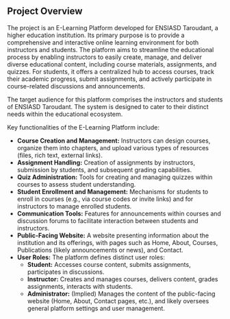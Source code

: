 ## Project Overview

The project is an E-Learning Platform developed for ENSIASD Taroudant, a higher education institution. Its primary purpose is to provide a comprehensive and interactive online learning environment for both instructors and students. The platform aims to streamline the educational process by enabling instructors to easily create, manage, and deliver diverse educational content, including course materials, assignments, and quizzes. For students, it offers a centralized hub to access courses, track their academic progress, submit assignments, and actively participate in course-related discussions and announcements.

The target audience for this platform comprises the instructors and students of ENSIASD Taroudant. The system is designed to cater to their distinct needs within the educational ecosystem.

Key functionalities of the E-Learning Platform include:

*   **Course Creation and Management:** Instructors can design courses, organize them into chapters, and upload various types of resources (files, rich text, external links).
*   **Assignment Handling:** Creation of assignments by instructors, submission by students, and subsequent grading capabilities.
*   **Quiz Administration:** Tools for creating and managing quizzes within courses to assess student understanding.
*   **Student Enrollment and Management:** Mechanisms for students to enroll in courses (e.g., via course codes or invite links) and for instructors to manage enrolled students.
*   **Communication Tools:** Features for announcements within courses and discussion forums to facilitate interaction between students and instructors.
*   **Public-Facing Website:** A website presenting information about the institution and its offerings, with pages such as Home, About, Courses, Publications (likely announcements or news), and Contact.
*   **User Roles:** The platform defines distinct user roles:
    *   **Student:** Accesses course content, submits assignments, participates in discussions.
    *   **Instructor:** Creates and manages courses, delivers content, grades assignments, interacts with students.
    *   **Administrator:** (Implied) Manages the content of the public-facing website (Home, About, Contact pages, etc.), and likely oversees general platform settings and user management.
